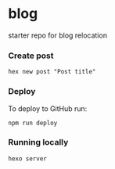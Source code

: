 # blog
starter repo for blog relocation


### Create post
```
hex new post "Post title"
```

### Deploy
To deploy to GitHub run:
```
npm run deploy
```

### Running locally
```
hexo server
```